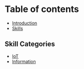 # Table of contents

* [Introduction](README.md)
* [Skills](page.md)

## Skill Categories

* [IoT](category_IoT.md)
* [Information](category_Information.md)

